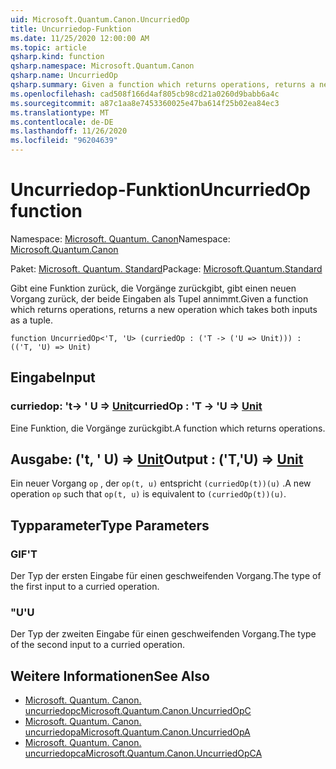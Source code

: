 ```yaml
---
uid: Microsoft.Quantum.Canon.UncurriedOp
title: Uncurriedop-Funktion
ms.date: 11/25/2020 12:00:00 AM
ms.topic: article
qsharp.kind: function
qsharp.namespace: Microsoft.Quantum.Canon
qsharp.name: UncurriedOp
qsharp.summary: Given a function which returns operations, returns a new operation which takes both inputs as a tuple.
ms.openlocfilehash: cad508f166d4af805cb98cd21a0260d9babb6a4c
ms.sourcegitcommit: a87c1aa8e7453360025e47ba614f25b02ea84ec3
ms.translationtype: MT
ms.contentlocale: de-DE
ms.lasthandoff: 11/26/2020
ms.locfileid: "96204639"
---
```

# <a name="uncurriedop-function"></a><span data-ttu-id="b2621-102">Uncurriedop-Funktion</span><span class="sxs-lookup"><span data-stu-id="b2621-102">UncurriedOp function</span></span>

<span data-ttu-id="b2621-103">Namespace: [Microsoft. Quantum. Canon](xref:Microsoft.Quantum.Canon)</span><span class="sxs-lookup"><span data-stu-id="b2621-103">Namespace: [Microsoft.Quantum.Canon](xref:Microsoft.Quantum.Canon)</span></span>

<span data-ttu-id="b2621-104">Paket: [Microsoft. Quantum. Standard](https://nuget.org/packages/Microsoft.Quantum.Standard)</span><span class="sxs-lookup"><span data-stu-id="b2621-104">Package: [Microsoft.Quantum.Standard](https://nuget.org/packages/Microsoft.Quantum.Standard)</span></span>


<span data-ttu-id="b2621-105">Gibt eine Funktion zurück, die Vorgänge zurückgibt, gibt einen neuen Vorgang zurück, der beide Eingaben als Tupel annimmt.</span><span class="sxs-lookup"><span data-stu-id="b2621-105">Given a function which returns operations, returns a new operation which takes both inputs as a tuple.</span></span>

```qsharp
function UncurriedOp<'T, 'U> (curriedOp : ('T -> ('U => Unit))) : (('T, 'U) => Unit)
```


## <a name="input"></a><span data-ttu-id="b2621-106">Eingabe</span><span class="sxs-lookup"><span data-stu-id="b2621-106">Input</span></span>

### <a name="curriedop--t---u--unit"></a><span data-ttu-id="b2621-107">curriedop: 't-> ' U => [Unit](xref:microsoft.quantum.lang-ref.unit)</span><span class="sxs-lookup"><span data-stu-id="b2621-107">curriedOp : 'T -> 'U => [Unit](xref:microsoft.quantum.lang-ref.unit)</span></span> 

<span data-ttu-id="b2621-108">Eine Funktion, die Vorgänge zurückgibt.</span><span class="sxs-lookup"><span data-stu-id="b2621-108">A function which returns operations.</span></span>



## <a name="output--tu--unit"></a><span data-ttu-id="b2621-109">Ausgabe: ('t, ' U) => [Unit](xref:microsoft.quantum.lang-ref.unit)</span><span class="sxs-lookup"><span data-stu-id="b2621-109">Output : ('T,'U) => [Unit](xref:microsoft.quantum.lang-ref.unit)</span></span> 

<span data-ttu-id="b2621-110">Ein neuer Vorgang `op` , der `op(t, u)` entspricht `(curriedOp(t))(u)` .</span><span class="sxs-lookup"><span data-stu-id="b2621-110">A new operation `op` such that `op(t, u)` is equivalent to `(curriedOp(t))(u)`.</span></span>

## <a name="type-parameters"></a><span data-ttu-id="b2621-111">Typparameter</span><span class="sxs-lookup"><span data-stu-id="b2621-111">Type Parameters</span></span>

### <a name="t"></a><span data-ttu-id="b2621-112">GIF</span><span class="sxs-lookup"><span data-stu-id="b2621-112">'T</span></span>

<span data-ttu-id="b2621-113">Der Typ der ersten Eingabe für einen geschweifenden Vorgang.</span><span class="sxs-lookup"><span data-stu-id="b2621-113">The type of the first input to a curried operation.</span></span>
### <a name="u"></a><span data-ttu-id="b2621-114">"U</span><span class="sxs-lookup"><span data-stu-id="b2621-114">'U</span></span>

<span data-ttu-id="b2621-115">Der Typ der zweiten Eingabe für einen geschweifenden Vorgang.</span><span class="sxs-lookup"><span data-stu-id="b2621-115">The type of the second input to a curried operation.</span></span>

## <a name="see-also"></a><span data-ttu-id="b2621-116">Weitere Informationen</span><span class="sxs-lookup"><span data-stu-id="b2621-116">See Also</span></span>

- [<span data-ttu-id="b2621-117">Microsoft. Quantum. Canon. uncurriedopc</span><span class="sxs-lookup"><span data-stu-id="b2621-117">Microsoft.Quantum.Canon.UncurriedOpC</span></span>](xref:Microsoft.Quantum.Canon.UncurriedOpC)
- [<span data-ttu-id="b2621-118">Microsoft. Quantum. Canon. uncurriedopa</span><span class="sxs-lookup"><span data-stu-id="b2621-118">Microsoft.Quantum.Canon.UncurriedOpA</span></span>](xref:Microsoft.Quantum.Canon.UncurriedOpA)
- [<span data-ttu-id="b2621-119">Microsoft. Quantum. Canon. uncurriedopca</span><span class="sxs-lookup"><span data-stu-id="b2621-119">Microsoft.Quantum.Canon.UncurriedOpCA</span></span>](xref:Microsoft.Quantum.Canon.UncurriedOpCA)
